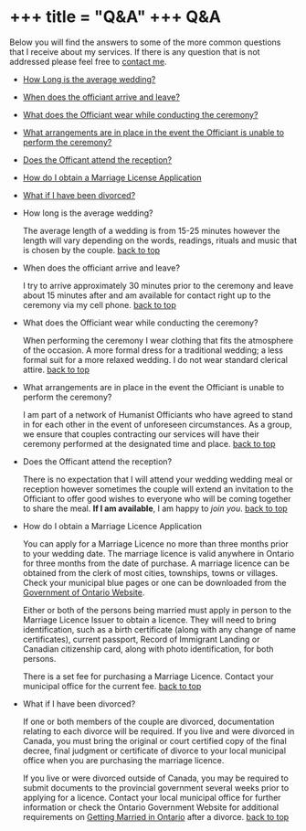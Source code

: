 +++
title = "Q&A"
+++
Q&A
===

Below you will find the answers to some of the more common questions that I receive about my services. If there is any question that is not addressed please feel free to [contact me](http://shawnsworld.ca/cms/ldc/contact-me/).

*   [How Long is the average wedding?](#top)
*   [When does the officiant arrive and leave?](#top)
*   [What does the Officiant wear while conducting the ceremony?](#top)
*   [What arrangements are in place in the event the Officiant is unable to perform the ceremony?](#top)
*   [Does the Officant attend the reception?](#top)
*   [How do I obtain a Marriage License Application](#top)
*   [What if I have been divorced?](#top)

*   How long is the average wedding?
    
    The average length of a wedding is from 15-25 minutes however the length will vary depending on the words, readings, rituals and music that is chosen by the couple. [back to top](#top)
    
*   When does the officiant arrive and leave?
    
    I try to arrive approximately 30 minutes prior to the ceremony and leave about 15 minutes after and am available for contact right up to the ceremony via my cell phone. [back to top](#top)
    
*   What does the Officiant wear while conducting the ceremony?
    
    When performing the ceremony I wear clothing that fits the atmosphere of the occasion. A more formal dress for a traditional wedding; a less formal suit for a more relaxed wedding. I do not wear standard clerical attire. [back to top](#top)
    
*   What arrangements are in place in the event the Officiant is unable to perform the ceremony?
    
    I am part of a network of Humanist Officiants who have agreed to stand in for each other in the event of unforeseen circumstances. As a group, we ensure that couples contracting our services will have their ceremony performed at the designated time and place. [back to top](#top)
    
*   Does the Officant attend the reception?
    
    There is no expectation that I will attend your wedding wedding meal or reception however sometimes the couple will extend an invitation to the Officiant to offer good wishes to everyone who will be coming together to share the meal. **If I am available**, I am happy to _join you_. [back to top](#top)
    
*   How do I obtain a Marriage Licence Application
    
    You can apply for a Marriage Licence no more than three months prior to your wedding date. The marriage licence is valid anywhere in Ontario for three months from the date of purchase. A marriage licence can be obtained from the clerk of most cities, townships, towns or villages. Check your municipal blue pages or one can be downloaded from the [Government of Ontario Website](https://www.orgforms.gov.on.ca/eForms/start.do?lang=en).  
      
    Either or both of the persons being married must apply in person to the Marriage Licence Issuer to obtain a licence. They will need to bring identification, such as a birth certificate (along with any change of name certificates), current passport, Record of Immigrant Landing or Canadian citizenship card, along with photo identification, for both persons.  
      
    There is a set fee for purchasing a Marriage Licence. Contact your municipal office for the current fee. [back to top](#top)
    
*   What if I have been divorced?
    
    If one or both members of the couple are divorced, documentation relating to each divorce will be required. If you live and were divorced in Canada, you must bring the original or court certified copy of the final decree, final judgment or certificate of divorce to your local municipal office when you are purchasing the marriage licence.  
      
    If you live or were divorced outside of Canada, you may be required to submit documents to the provincial government several weeks prior to applying for a licence. Contact your local municipal office for further information or check the Ontario Government Website for additional requirements on [Getting Married in Ontario](http://www.ontario.ca/en/life_events/married/012202) after a divorce. [back to top](#top)